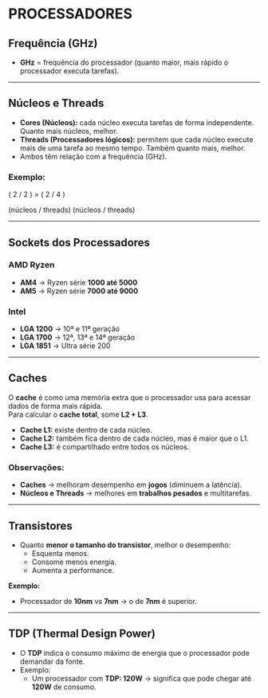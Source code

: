 # PROCESSADORES

## Frequência (GHz)
- **GHz** = frequência do processador (quanto maior, mais rápido o processador executa tarefas).

---

## Núcleos e Threads
- **Cores (Núcleos):** cada núcleo executa tarefas de forma independente. Quanto mais núcleos, melhor.
- **Threads (Processadores lógicos):** permitem que cada núcleo execute mais de uma tarefa ao mesmo tempo. Também quanto mais, melhor.
- Ambos têm relação com a frequência (GHz).

### Exemplo:

( 2    /    2 )         >         ( 2     /     4 )

(núcleos / threads)          (núcleos / threads)

---

## Sockets dos Processadores

### AMD Ryzen
- **AM4** → Ryzen série **1000 até 5000**
- **AM5** → Ryzen série **7000 até 9000**

### Intel
- **LGA 1200** → 10ª e 11ª geração  
- **LGA 1700** → 12ª, 13ª e 14ª geração  
- **LGA 1851** → Ultra série 200  

---

## Caches

O **cache** é como uma memória extra que o processador usa para acessar dados de forma mais rápida.  
Para calcular o **cache total**, some **L2 + L3**.

- **Cache L1:** existe dentro de cada núcleo.  
- **Cache L2:** também fica dentro de cada núcleo, mas é maior que o L1.  
- **Cache L3:** é compartilhado entre todos os núcleos.

### Observações:
- **Caches** → melhoram desempenho em **jogos** (diminuem a latência).  
- **Núcleos e Threads** → melhores em **trabalhos pesados** e multitarefas.

---

## Transistores

- Quanto **menor o tamanho do transistor**, melhor o desempenho:
  - Esquenta menos.
  - Consome menos energia.
  - Aumenta a performance.

**Exemplo:**  
- Processador de **10nm** vs **7nm** → o de **7nm** é superior.

---

## TDP (Thermal Design Power)

- O **TDP** indica o consumo máximo de energia que o processador pode demandar da fonte.  
- Exemplo:  
  - Um processador com **TDP: 120W** → significa que pode chegar até **120W** de consumo.
